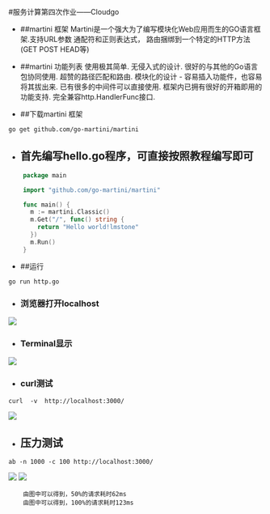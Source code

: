 #服务计算第四次作业——Cloudgo

- ##martini  框架
Martini是一个强大为了编写模块化Web应用而生的GO语言框架.支持URL参数 通配符和正则表达式， 路由捆绑到一个特定的HTTP方法(GET POST HEAD等)
- ##martini 功能列表
		使用极其简单.
		无侵入式的设计.
		很好的与其他的Go语言包协同使用.
		超赞的路径匹配和路由.
		模块化的设计 - 容易插入功能件，也容易将其拔出来.
		已有很多的中间件可以直接使用.
		框架内已拥有很好的开箱即用的功能支持.
		完全兼容http.HandlerFunc接口.

- ##下载martini  框架
```
go get github.com/go-martini/martini
```

- ## 首先编写hello.go程序，可直接按照教程编写即可
```go
	package main

	import "github.com/go-martini/martini"

	func main() {
	  m := martini.Classic()
	  m.Get("/", func() string {
		return "Hello world!lmstone"
	  })
	  m.Run()
	}
```
- ##运行
```
go run http.go
```

- ### 浏览器打开localhost
![](http://i2.bvimg.com/617695/cedc0e0896037208.png)

- ### Terminal显示

![](http://i2.bvimg.com/617695/88f46ae20872e44e.png)

- ### curl测试 

```
curl  -v  http://localhost:3000/
```

![](http://i2.bvimg.com/617695/5507ec20270bb6d7.png)


- ## 压力测试
```
ab -n 1000 -c 100 http://localhost:3000/
```
![](http://i2.bvimg.com/617695/94f01b7e765c2897.png)
![](http://i2.bvimg.com/617695/e315df6a517fba25.png)

		由图中可以得到，50%的请求耗时62ms
		由图中可以得到，100%的请求耗时123ms
